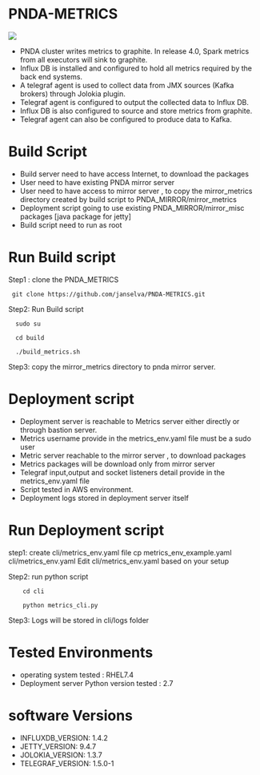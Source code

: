 # PNDA-METRICS

![](pnda-metrics.png)


* PNDA cluster writes metrics to graphite.  In release 4.0, Spark metrics from all executors will sink to graphite.  
* Influx DB is installed and configured to hold all metrics required by the  back end systems.
* A telegraf agent is used to collect data from JMX sources (Kafka brokers) through Jolokia plugin. 
* Telegraf agent is configured to output the collected data to Influx DB.   
* Influx DB is also configured to source and store metrics from graphite.
* Telegraf agent can also be configured to produce data to Kafka.

# Build Script
* Build server need to have access Internet, to download the packages
* User need to have existing PNDA mirror server
* User need to have access to mirror server , to copy the mirror_metrics  directory created by build script to PNDA_MIRROR/mirror_metrics
* Deployment script going to use existing PNDA_MIRROR/mirror_misc packages [java package for jetty]
* Build script need to run as root
 
# Run Build script

Step1 : clone the PNDA_METRICS 
 
     git clone https://github.com/janselva/PNDA-METRICS.git
 
Step2: Run Build script
 
      sudo su
     
      cd build 
 
      ./build_metrics.sh
 
Step3: copy the mirror_metrics directory to pnda mirror server.
 
 
 
# Deployment script
 
* Deployment server is reachable to Metrics server either directly or through bastion server.
* Metrics username provide in the metrics_env.yaml file must be a sudo user
* Metric server reachable to the mirror server , to download packages
* Metrics packages will be download only from mirror server
* Telegraf input,output and socket listeners detail provide in the metrics_env.yaml file
* Script tested in AWS environment.
* Deployment logs stored in deployment server itself

# Run Deployment script

step1: create  cli/metrics_env.yaml file 
     cp metrics_env_example.yaml cli/metrics_env.yaml
     Edit cli/metrics_env.yaml based on your setup 
     
Step2:  run python script

        
        
        cd cli

        python metrics_cli.py

Step3: Logs will be stored in cli/logs folder


# Tested Environments

 * operating system tested : RHEL7.4 <AWS Platform>
 * Deployment server Python version tested : 2.7
  
# software Versions

 * INFLUXDB_VERSION: 1.4.2
 * JETTY_VERSION: 9.4.7
 * JOLOKIA_VERSION: 1.3.7
 * TELEGRAF_VERSION: 1.5.0-1

